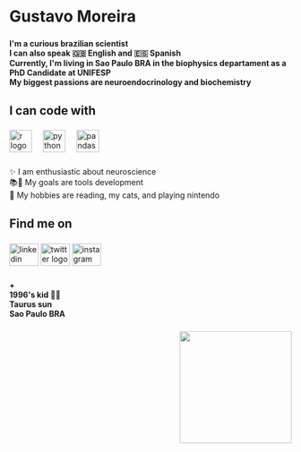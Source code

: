 <h1 align="left">Gustavo Moreira</h1>

###

<h4 align="left">I'm a curious brazilian scientist<br>I can also speak 🇬🇧 English and 🇪🇸 Spanish<br>Currently, I'm living in Sao Paulo BRA in the biophysics departament as a PhD Candidate at UNIFESP<br>My biggest passions are neuroendocrinology and biochemistry</h4>

###

<h2 align="left">I can code with</h2>

###

<div align="left">
  <img src="https://cdn.jsdelivr.net/gh/devicons/devicon/icons/r/r-original.svg" height="40" alt="r logo"  />
  <img width="12" />
  <img src="https://cdn.jsdelivr.net/gh/devicons/devicon/icons/python/python-original.svg" height="40" alt="python logo"  />
  <img width="12" />
  <img src="https://cdn.jsdelivr.net/gh/devicons/devicon/icons/pandas/pandas-original.svg" height="40" alt="pandas logo"  />
</div>

###

<p align="left">✨ I am enthusiastic about neuroscience<br>📚🎯 My goals are tools development <br>🎲 My hobbies are reading, my cats, and playing nintendo</p>

###

<h2 align="left">Find me on</h2>

###

<div align="left">
  <img src="https://raw.githubusercontent.com/maurodesouza/profile-readme-generator/master/src/assets/icons/social/linkedin/default.svg" width="52" height="40" alt="linkedin logo"  />
  <img src="https://raw.githubusercontent.com/maurodesouza/profile-readme-generator/master/src/assets/icons/social/twitter/default.svg" width="52" height="40" alt="twitter logo"  />
  <img src="https://raw.githubusercontent.com/maurodesouza/profile-readme-generator/master/src/assets/icons/social/instagram/default.svg" width="52" height="40" alt="instagram logo"  />
</div>

###

<h4 align="left">+<br>1996's kid 🏳️‍🌈<br>Taurus sun<br>Sao Paulo BRA</h4>

###

<div align="right">
  <img height="200" src="https://user-images.githubusercontent.com/74038190/225813708-98b745f2-7d22-48cf-9150-083f1b00d6c9.gif"  />
</div>

###
